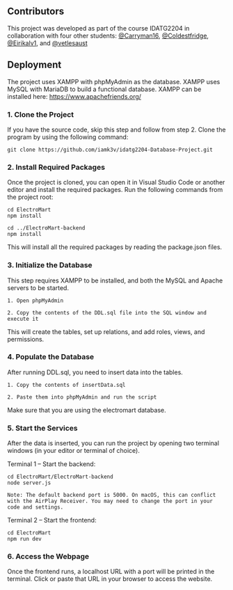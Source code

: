 ## Contributors

This project was developed as part of the course IDATG2204 in collaboration with four other students: [@Carryman16](https://github.com/Carryman16), [@Coldestfridge](https://github.com/Coldestfridge), [@Eirikalv1](https://github.com/Eirikalv1),  and [@vetlesaust](https://github.com/vetlesaust)

## Deployment

The project uses XAMPP with phpMyAdmin as the database. XAMPP uses MySQL with MariaDB to build a functional database.
XAMPP can be installed here: https://www.apachefriends.org/

### 1. Clone the Project

If you have the source code, skip this step and follow from step 2.
Clone the program by using the following command:

```git clone https://github.com/iamk3v/idatg2204-Database-Project.git```

### 2. Install Required Packages

Once the project is cloned, you can open it in Visual Studio Code or another editor and install the required packages.
Run the following commands from the project root:
```
cd ElectroMart
npm install

cd ../ElectroMart-backend
npm install
```
This will install all the required packages by reading the package.json files.

### 3. Initialize the Database

This step requires XAMPP to be installed, and both the MySQL and Apache servers to be started.

    1. Open phpMyAdmin

    2. Copy the contents of the DDL.sql file into the SQL window and execute it

This will create the tables, set up relations, and add roles, views, and permissions.

### 4. Populate the Database

After running DDL.sql, you need to insert data into the tables.

    1. Copy the contents of insertData.sql
    
    2. Paste them into phpMyAdmin and run the script

Make sure that you are using the electromart database.

### 5. Start the Services

After the data is inserted, you can run the project by opening two terminal windows (in your editor or terminal of choice).

Terminal 1 – Start the backend:
```
cd ElectroMart/ElectroMart-backend
node server.js
```
    Note: The default backend port is 5000. On macOS, this can conflict with the AirPlay Receiver. You may need to change the port in your code and settings.

Terminal 2 – Start the frontend:
```
cd ElectroMart
npm run dev
```
### 6. Access the Webpage

Once the frontend runs, a localhost URL with a port will be printed in the terminal.
Click or paste that URL in your browser to access the website.

